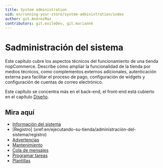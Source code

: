 ```yaml
---
title: System administration
uid: en/running-your-store/system-administration/index
author: git.AndreiMaz
contributors: git.exileDev, git.mariannk
---
```


# Sadministración del sistema

Este capítulo cubre los aspectos técnicos del funcionamiento de una tienda nopCommerce. Describe cómo ampliar la funcionalidad de la tienda por medios técnicos, como complementos externos adicionales, autenticación externa para facilitar el proceso de pago, configuración de widgets y configuración de cuentas de correo electrónico.

Este capítulo se concentra más en el back-end, el front-end está cubierto en el capítulo [Diseño](xref:en/Getting-started/design-your-store/index).

## Mira aquí

* [Información del sistema](xref:en/running-your-store/system-administration/system-information)
* [Registro] (xref:en/ejecutando-su-tienda/administración-del-sistema/registro)
* [Advertencias](xref:en/ejecutando-su-tienda/administración-del-sistema/advertencias)
* [Mantenimiento](xref:en/ejecutando-su-tienda/administración-del-sistema/mantenimiento)
* [Cola de mensajes](xref:en/ejecutando-su-tienda/administración-del-sistema/cola-de-mensajes)
* [Programar tareas](xref:en/running-your-store/system-Administration/schedule-tasks)
* [Plantillas](xref:en/running-your-store/system-Administration/templates)